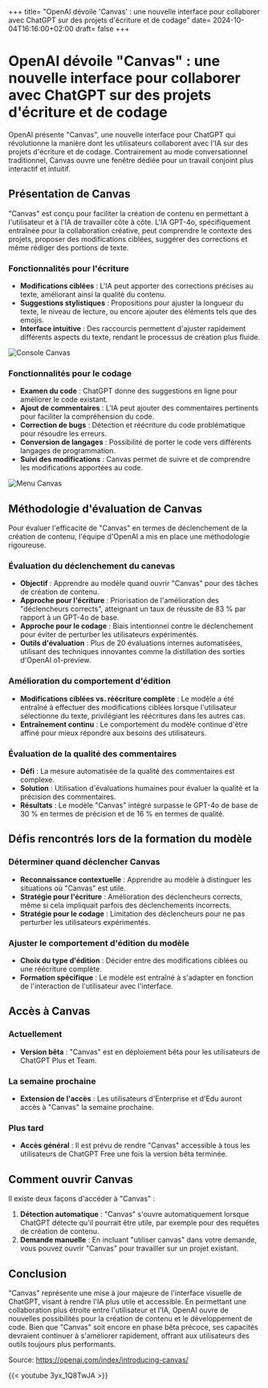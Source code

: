 +++
title= "OpenAI dévoile 'Canvas' : une nouvelle interface pour collaborer avec ChatGPT sur des projets d'écriture et de codage"
date= 2024-10-04T16:16:00+02:00
draft= false
+++

# OpenAI dévoile "Canvas" : une nouvelle interface pour collaborer avec ChatGPT sur des projets d'écriture et de codage

OpenAI présente "Canvas", une nouvelle interface pour ChatGPT qui révolutionne la manière dont les utilisateurs collaborent avec l'IA sur des projets d'écriture et de codage. Contrairement au mode conversationnel traditionnel, Canvas ouvre une fenêtre dédiée pour un travail conjoint plus interactif et intuitif.

## Présentation de Canvas

"Canvas" est conçu pour faciliter la création de contenu en permettant à l'utilisateur et à l'IA de travailler côte à côte. L'IA GPT-4o, spécifiquement entraînée pour la collaboration créative, peut comprendre le contexte des projets, proposer des modifications ciblées, suggérer des corrections et même rédiger des portions de texte.

### Fonctionnalités pour l'écriture

- **Modifications ciblées** : L'IA peut apporter des corrections précises au texte, améliorant ainsi la qualité du contenu.
- **Suggestions stylistiques** : Propositions pour ajuster la longueur du texte, le niveau de lecture, ou encore ajouter des éléments tels que des emojis.
- **Interface intuitive** : Des raccourcis permettent d'ajuster rapidement différents aspects du texte, rendant le processus de création plus fluide.

![Console Canvas](../images/canvas-console.png#center)

### Fonctionnalités pour le codage

- **Examen du code** : ChatGPT donne des suggestions en ligne pour améliorer le code existant.
- **Ajout de commentaires** : L'IA peut ajouter des commentaires pertinents pour faciliter la compréhension du code.
- **Correction de bugs** : Détection et réécriture du code problématique pour résoudre les erreurs.
- **Conversion de langages** : Possibilité de porter le code vers différents langages de programmation.
- **Suivi des modifications** : Canvas permet de suivre et de comprendre les modifications apportées au code.

![Menu Canvas](../images/canvas-menu.png#center)



## Méthodologie d'évaluation de Canvas

Pour évaluer l'efficacité de "Canvas" en termes de déclenchement de la création de contenu, l'équipe d'OpenAI a mis en place une méthodologie rigoureuse.

### Évaluation du déclenchement du canevas

- **Objectif** : Apprendre au modèle quand ouvrir "Canvas" pour des tâches de création de contenu.
- **Approche pour l'écriture** : Priorisation de l'amélioration des "déclencheurs corrects", atteignant un taux de réussite de 83 % par rapport à un GPT-4o de base.
- **Approche pour le codage** : Biais intentionnel contre le déclenchement pour éviter de perturber les utilisateurs expérimentés.
- **Outils d'évaluation** : Plus de 20 évaluations internes automatisées, utilisant des techniques innovantes comme la distillation des sorties d'OpenAI o1-preview.

### Amélioration du comportement d'édition

- **Modifications ciblées vs. réécriture complète** : Le modèle a été entraîné à effectuer des modifications ciblées lorsque l'utilisateur sélectionne du texte, privilégiant les réécritures dans les autres cas.
- **Entraînement continu** : Le comportement du modèle continue d'être affiné pour mieux répondre aux besoins des utilisateurs.

### Évaluation de la qualité des commentaires

- **Défi** : La mesure automatisée de la qualité des commentaires est complexe.
- **Solution** : Utilisation d'évaluations humaines pour évaluer la qualité et la précision des commentaires.
- **Résultats** : Le modèle "Canvas" intégré surpasse le GPT-4o de base de 30 % en termes de précision et de 16 % en termes de qualité.

## Défis rencontrés lors de la formation du modèle

### Déterminer quand déclencher Canvas

- **Reconnaissance contextuelle** : Apprendre au modèle à distinguer les situations où "Canvas" est utile.
- **Stratégie pour l'écriture** : Amélioration des déclencheurs corrects, même si cela impliquait parfois des déclenchements incorrects.
- **Stratégie pour le codage** : Limitation des déclencheurs pour ne pas perturber les utilisateurs expérimentés.

### Ajuster le comportement d'édition du modèle

- **Choix du type d'édition** : Décider entre des modifications ciblées ou une réécriture complète.
- **Formation spécifique** : Le modèle est entraîné à s'adapter en fonction de l'interaction de l'utilisateur avec l'interface.

## Accès à Canvas

### Actuellement

- **Version bêta** : "Canvas" est en déploiement bêta pour les utilisateurs de ChatGPT Plus et Team.

### La semaine prochaine

- **Extension de l'accès** : Les utilisateurs d'Enterprise et d'Edu auront accès à "Canvas" la semaine prochaine.

### Plus tard

- **Accès général** : Il est prévu de rendre "Canvas" accessible à tous les utilisateurs de ChatGPT Free une fois la version bêta terminée.

## Comment ouvrir Canvas

Il existe deux façons d'accéder à "Canvas" :

1. **Détection automatique** : "Canvas" s'ouvre automatiquement lorsque ChatGPT détecte qu'il pourrait être utile, par exemple pour des requêtes de création de contenu.
2. **Demande manuelle** : En incluant "utiliser canvas" dans votre demande, vous pouvez ouvrir "Canvas" pour travailler sur un projet existant.

## Conclusion

"Canvas" représente une mise à jour majeure de l'interface visuelle de ChatGPT, visant à rendre l'IA plus utile et accessible. En permettant une collaboration plus étroite entre l'utilisateur et l'IA, OpenAI ouvre de nouvelles possibilités pour la création de contenu et le développement de code. Bien que "Canvas" soit encore en phase bêta précoce, ses capacités devraient continuer à s'améliorer rapidement, offrant aux utilisateurs des outils toujours plus performants.

Source: https://openai.com/index/introducing-canvas/

{{< youtube 3yx_1Q8TwJA >}}